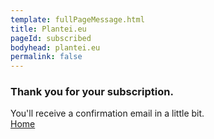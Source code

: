 ```yaml
---
template: fullPageMessage.html
title: Plantei.eu
pageId: subscribed
bodyhead: plantei.eu
permalink: false
---
```


<h3 class="mmb">Thank you for your subscription.</h3>
You'll receive a confirmation email in a little bit.

<div class="actionButtons text-center lmt">
	<a class="btn btn-default btn-lg" href="/">Home</a>
</div>